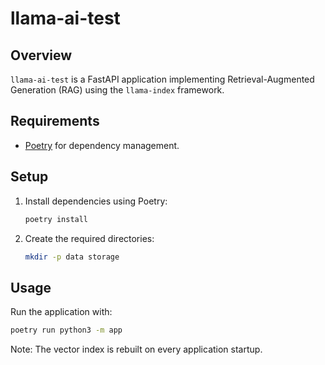 # llama-ai-test

## Overview

`llama-ai-test` is a FastAPI application implementing Retrieval-Augmented Generation (RAG) using the `llama-index` framework.

## Requirements

- [Poetry](https://python-poetry.org/) for dependency management.

## Setup

1. Install dependencies using Poetry:

   ```bash
   poetry install
   ```

2. Create the required directories:

   ```bash
   mkdir -p data storage
   ```

## Usage

Run the application with:

```bash
poetry run python3 -m app
```

Note: The vector index is rebuilt on every application startup.